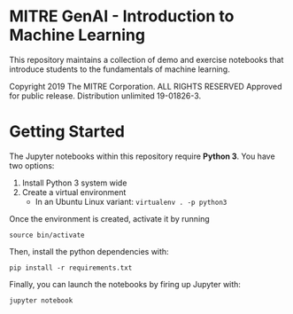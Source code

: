 # MITRE GenAI - Introduction to Machine Learning

This repository maintains a collection of demo and exercise notebooks that introduce students to the fundamentals of machine learning.

Copyright 2019 The MITRE Corporation. ALL RIGHTS RESERVED
Approved for public release. Distribution unlimited 19-01826-3.

# Getting Started

The Jupyter notebooks within this repository require **Python 3**.
You have two options:

1. Install Python 3 system wide
2. Create a virtual environment
    + In an Ubuntu Linux variant: `virtualenv . -p python3`

Once the environment is created, activate it by running
```
source bin/activate
```
Then, install the python dependencies with:
```
pip install -r requirements.txt
```

Finally, you can launch the notebooks by firing up Jupyter with:
```
jupyter notebook
```
